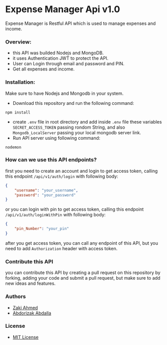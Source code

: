 # Expense Manager Api v1.0
Expense Manager is Restful API which is used to manage expenses and income.

### Overview:
* this API was builded Nodejs and MongoDB.
* it uses Authentication JWT to protect the API.
* User can Login through email and password and PIN.
* Get all expenses and income.

### Installation:
Make sure to have Nodejs and Mongodb in your system.
* Download this repository and run the following command:
```terminal
npm install
```
* create `.env` file in root directory and add inside `.env` file these variables `SECRET_ACCESS_TOKEN` passing rondom String, and also `Mongodb_LocalServer` passing your local mongodb server link.
* Run API server using following command:
```terminal
nodemon
```

### How can we use this API endpoints?
first you need to create an account and login to get access token, calling this endpoint `/api/v1/auth/login` with following body:
```json
{
    "username": "your_username",
    "password": "your_password"
}
```
or you can login with pin to get access token, calling this endpoint `/api/v1/auth/loginWithPin` with following body:
```json
{
    "pin_Number": "your_pin"
}
```
after you get access token, you can call any endpoint of this API, but you need to add `Authorization` header with access token.


### Contribute this API
you can contribute this API by creating a pull request on this repository by forking, adding your code and submit a pull request, but make sure to add new ideas and features.

### Authors
* [Zaki Ahmed](https://www.github.com/zakiahmed2020)
* [Abdorizak Abdalla](https://www.github.com/abdorizak)

### License
* [MIT License](#license)


